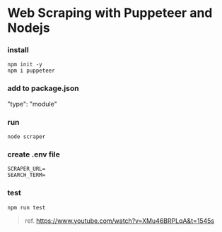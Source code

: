 # Web Scraping with Puppeteer and Nodejs

### install
```
npm init -y
npm i puppeteer
```
### add to package.json
"type": "module"

### run
```
node scraper
```
### create .env file
```
SCRAPER_URL=
SEARCH_TERM=
```
### test
```
npm run test
```

> ref. https://www.youtube.com/watch?v=XMu46BRPLqA&t=1545s